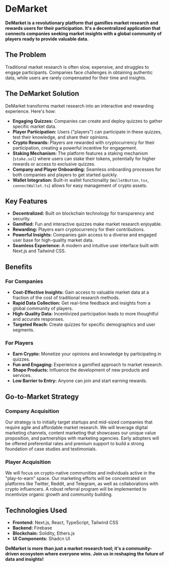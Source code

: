 # DeMarket

**DeMarket is a revolutionary platform that gamifies market research and rewards users for their participation. It's a decentralized application that connects companies seeking market insights with a global community of players ready to provide valuable data.**

## The Problem

Traditional market research is often slow, expensive, and struggles to engage participants. Companies face challenges in obtaining authentic data, while users are rarely compensated for their time and insights.

## The DeMarket Solution

DeMarket transforms market research into an interactive and rewarding experience. Here's how:

*   **Engaging Quizzes:** Companies can create and deploy quizzes to gather specific market data.
*   **Player Participation:** Users ("players") can participate in these quizzes, test their knowledge, and share their opinions.
*   **Crypto Rewards:** Players are rewarded with cryptocurrency for their participation, creating a powerful incentive for engagement.
*   **Staking Mechanism:** The platform features a staking mechanism (`stake.sol`) where users can stake their tokens, potentially for higher rewards or access to exclusive quizzes.
*   **Company and Player Onboarding:** Seamless onboarding processes for both companies and players to get started quickly.
*   **Wallet Integration:** Built-in wallet functionality (`WalletButton.tsx`, `connectWallet.ts`) allows for easy management of crypto assets.

## Key Features

*   **Decentralized:** Built on blockchain technology for transparency and security.
*   **Gamified:** Fun and interactive quizzes make market research enjoyable.
*   **Rewarding:** Players earn cryptocurrency for their contributions.
*   **Powerful Insights:** Companies gain access to a diverse and engaged user base for high-quality market data.
*   **Seamless Experience:** A modern and intuitive user interface built with Next.js and Tailwind CSS.

## Benefits

### For Companies

*   **Cost-Effective Insights:** Gain access to valuable market data at a fraction of the cost of traditional research methods.
*   **Rapid Data Collection:** Get real-time feedback and insights from a global community of players.
*   **High-Quality Data:** Incentivized participation leads to more thoughtful and accurate responses.
*   **Targeted Reach:** Create quizzes for specific demographics and user segments.

### For Players

*   **Earn Crypto:** Monetize your opinions and knowledge by participating in quizzes.
*   **Fun and Engaging:** Experience a gamified approach to market research.
*   **Shape Products:** Influence the development of new products and services.
*   **Low Barrier to Entry:** Anyone can join and start earning rewards.

## Go-to-Market Strategy

### Company Acquisition

Our strategy is to initially target startups and mid-sized companies that require agile and affordable market research. We will leverage digital marketing channels, content marketing that showcases our unique value proposition, and partnerships with marketing agencies. Early adopters will be offered preferential rates and premium support to build a strong foundation of case studies and testimonials.

### Player Acquisition

We will focus on crypto-native communities and individuals active in the "play-to-earn" space. Our marketing efforts will be concentrated on platforms like Twitter, Reddit, and Telegram, as well as collaborations with crypto influencers. A robust referral program will be implemented to incentivize organic growth and community building.

## Technologies Used

*   **Frontend:** Next.js, React, TypeScript, Tailwind CSS
*   **Backend:** Firebase
*   **Blockchain:** Solidity, Ethers.js
*   **UI Components:** Shadcn UI


**DeMarket is more than just a market research tool; it's a community-driven ecosystem where everyone wins. Join us in reshaping the future of data and insights!**